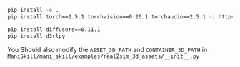 ```bash 
pip install -e .
pip install torch==2.5.1 torchvision==0.20.1 torchaudio==2.5.1 -i https://pypi.tuna.tsinghua.edu.cn/simple --extra-index-url https://download.pytorch.org/whl/cu121

pip install diffusers==0.11.1
pip install d3rlpy
```

You Should also modify the `ASSET_3D_PATH` and `CONTAINER_3D_PATH` in `ManiSkill/mani_skill/examples/real2sim_3d_assets/__init__.py`